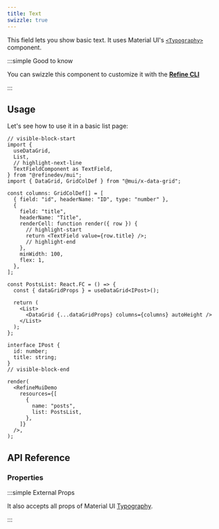 ```yaml
---
title: Text
swizzle: true
---
```


This field lets you show basic text. It uses Material UI's [`<Typography>`](https://mui.com/material-ui/react-typography/#main-content) component.

:::simple Good to know

You can swizzle this component to customize it with the [**Refine CLI**](/docs/packages/list-of-packages)

:::

## Usage

Let's see how to use it in a basic list page:

```tsx live url=http://localhost:3000/posts previewHeight=340px
// visible-block-start
import {
  useDataGrid,
  List,
  // highlight-next-line
  TextFieldComponent as TextField,
} from "@refinedev/mui";
import { DataGrid, GridColDef } from "@mui/x-data-grid";

const columns: GridColDef[] = [
  { field: "id", headerName: "ID", type: "number" },
  {
    field: "title",
    headerName: "Title",
    renderCell: function render({ row }) {
      // highlight-start
      return <TextField value={row.title} />;
      // highlight-end
    },
    minWidth: 100,
    flex: 1,
  },
];

const PostsList: React.FC = () => {
  const { dataGridProps } = useDataGrid<IPost>();

  return (
    <List>
      <DataGrid {...dataGridProps} columns={columns} autoHeight />
    </List>
  );
};

interface IPost {
  id: number;
  title: string;
}
// visible-block-end

render(
  <RefineMuiDemo
    resources={[
      {
        name: "posts",
        list: PostsList,
      },
    ]}
  />,
);
```

## API Reference

### Properties

<PropsTable module="@refinedev/mui/TextField" />

:::simple External Props

It also accepts all props of Material UI [Typography](https://mui.com/material-ui/react-typography/#main-content).

:::
